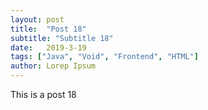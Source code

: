 ```yaml
---
layout: post
title:  "Post 18"
subtitle: "Subtitle 18"
date:   2019-3-19
tags: ["Java", "Void", "Frontend", "HTML"]
author: Lorep Ipsum
---
```

This is a post 18
